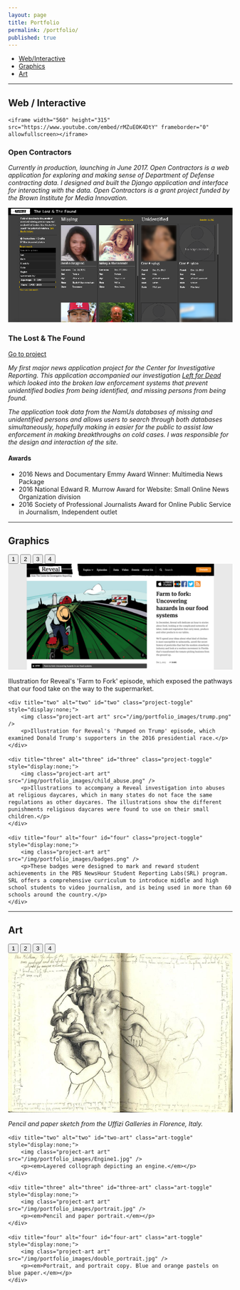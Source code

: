 ```yaml
---
layout: page
title: Portfolio
permalink: /portfolio/
published: true
---
```


<ul class="nav nav-pills">
  <li role="presentation" class="active"><a href="#interactive">Web/Interactive</a></li>
  <li role="presentation"><a href="#graphics">Graphics</a></li>
  <li role="presentation"><a href="#art">Art</a></li>
</ul>

---

<a class="anchor" name="interactive"></a>

## Web / Interactive

<div class="videoWrapper">

	<iframe width="560" height="315" src="https://www.youtube.com/embed/rMZuEOK4DtY" frameborder="0" allowfullscreen></iframe>
</div>

### Open Contractors

*Currently in production, launching in June 2017. Open Contractors is a web application for exploring and making sense of Department of Defense contracting data. I designed and built the Django application and interface for interacting with the data. Open Contractors is a grant project funded by the Brown Institute for Media Innovation.*


![The Lost and the Found](/img/portfolio_images/lostandfound.png)

### The Lost & The Found

[Go to project](http://lostandfound.revealnews.org)

*My first major news application project for the Center for Investigative Reporting. This application accompanied our investigation [Left for Dead](http://revealnews.org/leftfordead) which looked into the broken law enforcement systems that prevent unidentified bodies from being identified, and missing persons from being found.*

*The application took data from the NamUs databases of missing and unidentified persons and allows users to search through both databases simultaneously, hopefully making in easier for the public to assist law enforcement in making breakthroughs on cold cases. I was responsible for the design and interaction of the site.*

#### Awards
-   2016 News and Documentary Emmy Award Winner: Multimedia News Package
-   2016 National Edward R. Murrow Award for Website: Small Online News Organization division
-   2016 Society of Professional Journalists Award for Online Public Service in Journalism, Independent outlet

---

<a class="anchor" name="graphics"></a>

## Graphics

<div class='row'>
      <div class="btn-group">
        <button class="btn btn-primary project-toggler active" type="button" data-switch-set="graphics-slider" data-target="#one">1</button>
        <button class="btn btn-primary project-toggler" type="button" data-switch-set="grant-project-set" data-target="#two">2</button>
        <button class="btn btn-primary project-toggler" type="button" data-switch-set="grant-project-set" data-target="#three">3</button>
        <button class="btn btn-primary project-toggler" type="button" data-switch-set="grant-project-set" data-target="#four">4</button>
      </div>
</div>

<div class="graphics-slider">
    <div title="one" alt="one" id="one" class="project-toggle">
        <img class="project-art art" src="/img/portfolio_images/food_illo.png" />
        <p>Illustration for Reveal's 'Farm to Fork' episode, which exposed the pathways that our food take on the way to the supermarket.</p>
    </div>

    <div title="two" alt="two" id="two" class="project-toggle" style="display:none;">
        <img class="project-art art" src="/img/portfolio_images/trump.png" />
        <p>Illustration for Reveal's 'Pumped on Trump' episode, which examined Donald Trump's supporters in the 2016 presidential race.</p>
    </div>

    <div title="three" alt="three" id="three" class="project-toggle" style="display:none;">
        <img class="project-art art" src="/img/portfolio_images/child_abuse.png" />
        <p>Illustrations to accompany a Reveal investigation into abuses at religious daycares, which in many states do not face the same regulations as other daycares. The illustrations show the different punishments religious daycares were found to use on their small children.</p>
    </div>

    <div title="four" alt="four" id="four" class="project-toggle" style="display:none;">
        <img class="project-art art" src="/img/portfolio_images/badges.png" />
        <p>These badges were designed to mark and reward student achievements in the PBS NewsHour Student Reporting Labs(SRL) program. SRL offers a comprehensive curriculum to introduce middle and high school students to video journalism, and is being used in more than 60 schools around the country.</p>
    </div>

</div>

---

<a class="anchor" name="art"></a>

## Art

<div class='row'>
      <div class="btn-group">
        <button class="btn btn-primary art-toggler active" type="button" data-switch-set="art-slider" data-target="#one-art">1</button>
        <button class="btn btn-primary art-toggler" type="button" data-switch-set="art-slider" data-target="#two-art">2</button>
        <button class="btn btn-primary art-toggler" type="button" data-switch-set="art-slider" data-target="#three-art">3</button>
        <button class="btn btn-primary art-toggler" type="button" data-switch-set="art-slider" data-target="#four-art">4</button>
      </div>
</div>

<div class="art-slider">
    <div title="one" alt="one" id="one-art" class="art-toggle">
        <img class="project-art art" src="/img/portfolio_images/florence_sketch1.jpg" />
        <p><em>Pencil and paper sketch from the Uffizi Galleries in Florence, Italy.</em></p>
    </div>

    <div title="two" alt="two" id="two-art" class="art-toggle" style="display:none;">
        <img class="project-art art" src="/img/portfolio_images/Engine1.jpg" />
        <p><em>Layered collograph depicting an engine.</em></p>
    </div>

    <div title="three" alt="three" id="three-art" class="art-toggle" style="display:none;">
        <img class="project-art art" src="/img/portfolio_images/portrait.jpg" />
        <p><em>Pencil and paper portrait.</em></p>
    </div>

    <div title="four" alt="four" id="four-art" class="art-toggle" style="display:none;">
        <img class="project-art art" src="/img/portfolio_images/double_portrait.jpg" />
        <p><em>Portrait, and portrait copy. Blue and orange pastels on blue paper.</em></p>
    </div>

</div>
